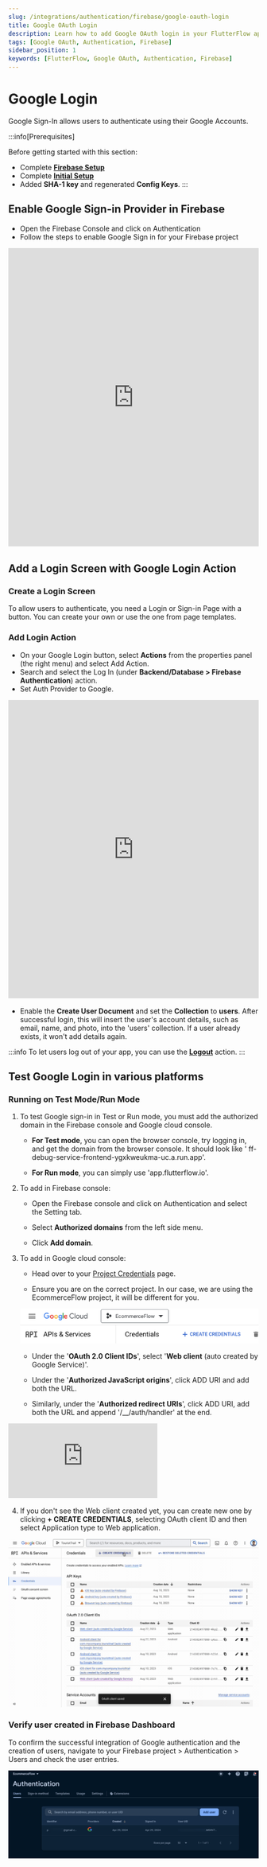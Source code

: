 ```yaml
---
slug: /integrations/authentication/firebase/google-oauth-login
title: Google OAuth Login
description: Learn how to add Google OAuth login in your FlutterFlow app.
tags: [Google OAuth, Authentication, Firebase]
sidebar_position: 1
keywords: [FlutterFlow, Google OAuth, Authentication, Firebase]
---
```


# Google Login

Google Sign-In allows users to authenticate using their Google Accounts.

:::info[Prerequisites]

Before getting started with this section:

- Complete [**Firebase Setup**](../../firebase/connect-to-firebase-setup.md)
- Complete [**Initial Setup**](auth-initial-setup.md)
- Added **SHA-1 key** and regenerated **Config Keys**.
:::


## Enable Google Sign-in Provider in Firebase

- Open the Firebase Console and click on Authentication
- Follow the steps to enable Google Sign in for your Firebase project

<iframe src="https://demo.arcade.software/I50vTFEEyhXfU82yLick?embed&show_copy_link=true" title="EcommerceFlow - Authentication - Sign-in method - Firebase console" frameborder="0" loading="lazy" webkitallowfullscreen mozallowfullscreen allowfullscreen allow="clipboard-write" width="100%" height="600"></iframe>

## Add a Login Screen with Google Login Action

### Create a Login Screen

To allow users to authenticate, you need a Login or Sign-in Page with a button.
You can create your own or use the one from page templates.

### Add Login Action

- On your Google Login button, select **Actions** from the properties panel (the
  right menu) and select Add Action.
- Search and select the Log In (under **Backend/Database > Firebase
  Authentication**) action.
- Set Auth Provider to Google.

<iframe src="https://demo.arcade.software/CBVoec46awMc3yNGLuVJ?embed&show_copy_link=true" title="EcommerceFlow - FlutterFlow" frameborder="0" loading="lazy" webkitallowfullscreen mozallowfullscreen allowfullscreen allow="clipboard-write" width="100%" height="600"></iframe>

- Enable the **Create User Document** and set the **Collection** to **users**.
  After successful login, this will insert the user's account details, such as
  email,
  name, and photo, into the 'users' collection. If a user already exists, it
  won't add details again.

:::info
To let users log out of your app, you can use the [**Logout**](../logout-action.md) action.
:::

## Test Google Login in various platforms

### Running on Test Mode/Run Mode

1. To test Google sign-in in Test or Run mode, you must add the authorized
   domain in the Firebase console and Google cloud console.

    - **For Test mode**, you can open the browser console, try logging in, and
      get the domain from the browser console. It should look like '
      ff-debug-service-frontend-ygxkweukma-uc.a.run.app'.

    - **For Run mode**, you can simply use 'app.flutterflow.io'.

2. To add in Firebase console:

    - Open the Firebase console and click on Authentication and select the
      Setting tab.

    - Select **Authorized domains** from the left side menu.

    - Click **Add domain**.

3. To add in Google cloud console:

    - Head over to
      your [Project Credentials](https://console.cloud.google.com/apis/credentials?project=_) page.
   
    - Ensure you are on the correct project. In our case, we are using the
      EcommerceFlow project, it will be different for you.
   
   ![credential-page.png](../imgs/credential-page.png)

    - Under the '**OAuth 2.0 Client IDs**', select '**Web client** (auto created by
      Google Service)'.

    - Under the '**Authorized JavaScript origins**', click ADD URI and add both the
      URL.
    - Similarly, under the '**Authorized redirect URIs**', click ADD URI, add both
      the URL and append '/__/auth/handler' at the end.

<iframe src="https://www.loom.com/embed/efd5b99b858d4de8bca55452c6e1d20c" frameborder="0"
allowFullScreen style={{ width: '100%', height: '600px' }}></iframe>

<figure>
    
  <figcaption class="centered-caption"></figcaption>
</figure>

4. If you don't see the Web client created yet, you can create new one by
   clicking **+ CREATE CREDENTIALS**, selecting OAuth client ID and then select
   Application type to Web application.


![add-app.gif](../imgs/add-app.gif)

### Verify user created in Firebase Dashboard

To confirm the successful integration of Google authentication and the creation of users, navigate
to your Firebase project > Authentication > Users and check the user entries.

![verify-google-auth-users.png](../imgs/verify-google-auth-users.png)